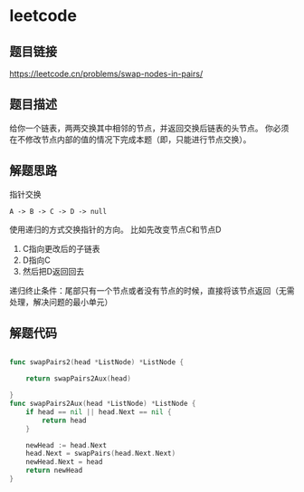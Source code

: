 # leetcode

## 题目链接
https://leetcode.cn/problems/swap-nodes-in-pairs/

## 题目描述
给你一个链表，两两交换其中相邻的节点，并返回交换后链表的头节点。
你必须在不修改节点内部的值的情况下完成本题（即，只能进行节点交换）。

## 解题思路

指针交换

```text
A -> B -> C -> D -> null
```
使用递归的方式交换指针的方向。
比如先改变节点C和节点D

1. C指向更改后的子链表
2. D指向C
3. 然后把D返回回去

递归终止条件：尾部只有一个节点或者没有节点的时候，直接将该节点返回（无需处理，解决问题的最小单元）

## 解题代码

```go

func swapPairs2(head *ListNode) *ListNode {

	return swapPairs2Aux(head)

}
func swapPairs2Aux(head *ListNode) *ListNode {
	if head == nil || head.Next == nil {
		return head
	}

	newHead := head.Next
	head.Next = swapPairs(head.Next.Next)
	newHead.Next = head
	return newHead
}

```